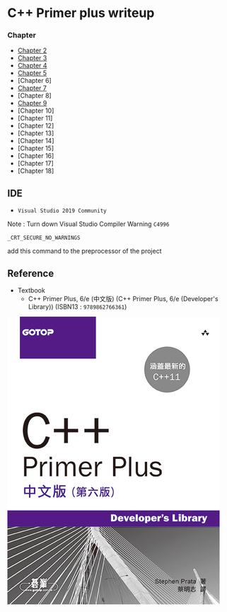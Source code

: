 # C++ Primer plus writeup

### Chapter
* [Chapter 2](Chapter2/Chapter2.md)
* [Chapter 3](Chapter3/Chapter3.md)
* [Chapter 4](Chapter4/Chapter4.md)
* [Chapter 5](Chapter5/Chapter5.md)
* [Chapter 6]
* [Chapter 7](Chapter7/Chapter7.md)
* [Chapter 8]
* [Chapter 9](Chapter9/Chapter9.md)
* [Chapter 10]
* [Chapter 11]
* [Chapter 12]
* [Chapter 13]
* [Chapter 14]
* [Chapter 15]
* [Chapter 16]
* [Chapter 17]
* [Chapter 18]

## IDE
* `Visual Studio 2019 Community`

Note : Turn down Visual Studio Compiler Warning `C4996`
```
_CRT_SECURE_NO_WARNINGS
```
add this command to the preprocessor of the project

## Reference
* Textbook
  - C++ Primer Plus, 6/e (中文版) (C++ Primer Plus, 6/e (Developer's Library)) (ISBN13 : `9789862766361`)

![C++ Primer Plus 6/e](https://github.com/Offliners/Cplusplus-Primer-plus-writeup/blob/main/CplusplusPrimerplus.jpg)

